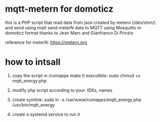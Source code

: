 # mqtt-metern for domoticz
this is a PHP script that read data from json created by metern (/dev/shm/) and send using mqtt send meterN data to MQTT using Mosquitto in domoticz format
thanks to Jean Marc and Gianfranco Di Prinzio

reference for meterN: https://metern.org

# how to intsall
1) copy the script in /comapps
make it executible:
sudo chmod +x mqtt_energy.php

2) modify php script according to your: IDXs, names

3) create symlink:
sudo ln -s /var/www/comapps/mqtt_energy.php /usr/bin/mqtt_energy

4) create a systemd service to run it
